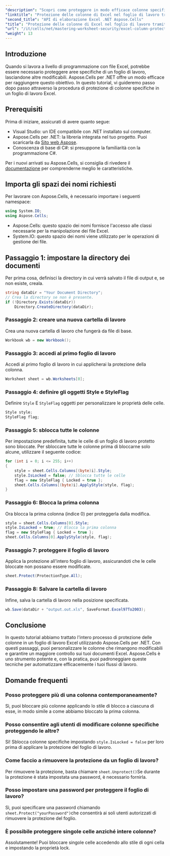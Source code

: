 ```yaml
---
"description": "Scopri come proteggere in modo efficace colonne specifiche nei fogli di lavoro di Excel utilizzando Aspose.Cells per .NET. Questo tutorial passo passo copre ogni aspetto, dalla configurazione dell'ambiente al salvataggio dei file Excel protetti."
"linktitle": "Protezione delle colonne di Excel nel foglio di lavoro tramite Aspose.Cells"
"second_title": "API di elaborazione Excel .NET Aspose.Cells"
"title": "Protezione delle colonne di Excel nel foglio di lavoro tramite Aspose.Cells"
"url": "/it/cells/net/mastering-worksheet-security/excel-column-protection/"
"weight": 13
---
```


## Introduzione

Quando si lavora a livello di programmazione con file Excel, potrebbe essere necessario proteggere aree specifiche di un foglio di lavoro, lasciandone altre modificabili. Aspose.Cells per .NET offre un modo efficace per raggiungere questo obiettivo. In questo tutorial, vi guideremo passo dopo passo attraverso la procedura di protezione di colonne specifiche in un foglio di lavoro Excel.

## Prerequisiti
Prima di iniziare, assicurati di avere quanto segue:
- Visual Studio: un IDE compatibile con .NET installato sul computer.
- Aspose.Cells per .NET: la libreria integrata nel tuo progetto. Puoi scaricarla da [Sito web Aspose](https://releases.aspose.com/cells/net/).
- Conoscenza di base di C#: si presuppone la familiarità con la programmazione C#.

Per i nuovi arrivati su Aspose.Cells, si consiglia di rivedere il [documentazione](https://reference.aspose.com/cells/net/) per comprenderne meglio le caratteristiche.

## Importa gli spazi dei nomi richiesti
Per lavorare con Aspose.Cells, è necessario importare i seguenti namespace:

```csharp
using System.IO;
using Aspose.Cells;
```
- Aspose.Cells: questo spazio dei nomi fornisce l'accesso alle classi necessarie per la manipolazione dei file Excel.
- System.IO: questo spazio dei nomi viene utilizzato per le operazioni di gestione dei file.

## Passaggio 1: impostare la directory dei documenti

Per prima cosa, definisci la directory in cui verrà salvato il file di output e, se non esiste, creala.

```csharp
string dataDir = "Your Document Directory";
// Crea la directory se non è presente.
if (!Directory.Exists(dataDir))
    Directory.CreateDirectory(dataDir);
```

### Passaggio 2: creare una nuova cartella di lavoro
Crea una nuova cartella di lavoro che fungerà da file di base.

```csharp
Workbook wb = new Workbook();
```

### Passaggio 3: accedi al primo foglio di lavoro
Accedi al primo foglio di lavoro in cui applicherai la protezione della colonna.

```csharp
Worksheet sheet = wb.Worksheets[0];
```

### Passaggio 4: definire gli oggetti Style e StyleFlag
Definire `Style` E `StyleFlag` oggetti per personalizzare le proprietà delle celle.

```csharp
Style style;
StyleFlag flag;
```

### Passaggio 5: sblocca tutte le colonne
Per impostazione predefinita, tutte le celle di un foglio di lavoro protetto sono bloccate. Per sbloccare tutte le colonne prima di bloccarne solo alcune, utilizzare il seguente codice:

```csharp
for (int i = 0; i <= 255; i++)
{
    style = sheet.Cells.Columns[(byte)i].Style;
    style.IsLocked = false; // Sblocca tutte le celle
    flag = new StyleFlag { Locked = true };
    sheet.Cells.Columns[(byte)i].ApplyStyle(style, flag);
}
```

### Passaggio 6: Blocca la prima colonna
Ora blocca la prima colonna (indice 0) per proteggerla dalla modifica.

```csharp
style = sheet.Cells.Columns[0].Style;
style.IsLocked = true; // Blocca la prima colonna
flag = new StyleFlag { Locked = true };
sheet.Cells.Columns[0].ApplyStyle(style, flag);
```

### Passaggio 7: proteggere il foglio di lavoro
Applica la protezione all'intero foglio di lavoro, assicurandoti che le celle bloccate non possano essere modificate.

```csharp
sheet.Protect(ProtectionType.All);
```

### Passaggio 8: Salvare la cartella di lavoro
Infine, salva la cartella di lavoro nella posizione specificata.

```csharp
wb.Save(dataDir + "output.out.xls", SaveFormat.Excel97To2003);
```

## Conclusione
In questo tutorial abbiamo trattato l'intero processo di protezione delle colonne in un foglio di lavoro Excel utilizzando Aspose.Cells per .NET. Con questi passaggi, puoi personalizzare le colonne che rimangono modificabili e garantire un maggiore controllo sui tuoi documenti Excel. Aspose.Cells è uno strumento potente e, con la pratica, puoi padroneggiare queste tecniche per automatizzare efficacemente i tuoi flussi di lavoro.

## Domande frequenti

### Posso proteggere più di una colonna contemporaneamente?
Sì, puoi bloccare più colonne applicando lo stile di blocco a ciascuna di esse, in modo simile a come abbiamo bloccato la prima colonna.

### Posso consentire agli utenti di modificare colonne specifiche proteggendo le altre?
Sì! Sblocca colonne specifiche impostando `style.IsLocked = false` per loro prima di applicare la protezione del foglio di lavoro.

### Come faccio a rimuovere la protezione da un foglio di lavoro?
Per rimuovere la protezione, basta chiamare `sheet.Unprotect()`Se durante la protezione è stata impostata una password, è necessario fornirla.

### Posso impostare una password per proteggere il foglio di lavoro?
Sì, puoi specificare una password chiamando `sheet.Protect("yourPassword")`che consentirà ai soli utenti autorizzati di rimuovere la protezione del foglio.

### È possibile proteggere singole celle anziché intere colonne?
Assolutamente! Puoi bloccare singole celle accedendo allo stile di ogni cella e impostando la proprietà lock.